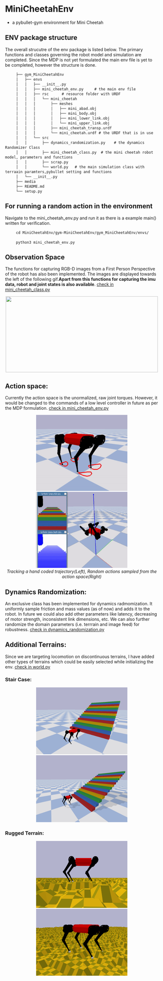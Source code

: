 # MiniCheetahEnv
-  a pybullet-gym environment for Mini Cheetah


## ENV package structure

The overall strucutre of the env package is listed below. The primary functions and classes governing the robot model and simulation are completed. Since the MDP is not yet formulated the main env file is yet to be completed, however the structure is done.

         ├── gym_MiniCheetahEnv
         │   ├── envs
         │   │   ├── __init__.py
         │   │   ├── mini_cheetah_env.py     # the main env file
         │   │   ├── rsc      # resource folder with URDF
         │   │   │   └── mini_cheetah
         │   │   │       ├── meshes
         │   │   │       │   ├── mini_abad.obj
         │   │   │       │   ├── mini_body.obj
         │   │   │       │   ├── mini_lower_link.obj
         │   │   │       │   └── mini_upper_link.obj
         │   │   │       ├── mini_cheetah_transp.urdf
         │   │   │       └── mini_cheetah.urdf # the URDF that is in use
         │   │   └── src
         │   │       ├── dynamics_randomization.py    # the dynamics Randomizer Class
         │   │       ├── mini_cheetah_class.py  # the mini cheetah robot model, parameters and functions
         │   │       ├── scrap.py   
         │   │       └── world.py   # the main simulation class with terraain paramters,pybullet setting and functions
         │   └── __init__.py
         ├── media
         ├── README.md
         └── setup.py

## For running a random action in the environment
Navigate to the mini_cheetah_env.py and run it as there is a example main() written for verification.

         cd MiniCheetahEnv/gym-MiniCheetahEnv/gym_MiniCheetahEnv/envs/
 
         python3 mini_cheetah_env.py


## Observation Space

The functions for capturing RGB-D images from a First Person Perspective of the robot has also been implemented. The images are displayed towards the left of the following gif.**Apart from this functions for capturing the imu data, robot and joint states is also available**. [check in mini_cheetah_class.py](https://github.com/lok-i/MiniCheetahEnv/blob/main/gym-MiniCheetahEnv/gym_MiniCheetahEnv/envs/src/mini_cheetah_class.py)

<p align="center">
   <img width="500" height="250" src="https://github.com/lok-i/MiniCheetahEnv/blob/main/gym-MiniCheetahEnv/media/FPVCam.gif">
</p>

## Action space:

Currently the action space is the unormalized, raw joint torques. However, it would be changed to the commands of a low level controller in future as per the MDP formulation. [check in mini_cheetah_env.py](https://github.com/lok-i/MiniCheetahEnv/blob/main/gym-MiniCheetahEnv/gym_MiniCheetahEnv/envs/mini_cheetah_env.py)

<p align="center">
   <img width="300" height="250" src="https://github.com/lok-i/MiniCheetahEnv/blob/main/gym-MiniCheetahEnv/media/TrajTrack.gif">
   <img width="300" height="250" src="https://github.com/lok-i/MiniCheetahEnv/blob/main/gym-MiniCheetahEnv/media/RandomAction.gif">
   <br><i>Tracking a hand coded trajectory(Left), Random actions sampled from the action space(Right)</i><br>
</p>

## Dynamics Randomization:
An exclusive class has been implemented for dynamics radmomization. It uniformly sample friction and mass values (as of now) and adds it to the robot. In future we could also add other parameters like latency, decreasing of motor strength, inconsistent link dimensions, etc. We can also further randomize the domain parameters (i.e. terrrain and image feed) for robustness. [check in dynamics_randomization.py](https://github.com/lok-i/MiniCheetahEnv/blob/main/gym-MiniCheetahEnv/gym_MiniCheetahEnv/envs/src/dynamics_randomization.py)

## Additional Terrains:

Since we are targeting locomotion on discontinuous terrains, I have added other types of terrains which could be easily selected while initializing the env. [check in world.py](https://github.com/lok-i/MiniCheetahEnv/blob/main/gym-MiniCheetahEnv/gym_MiniCheetahEnv/envs/src/world.py)

### Stair Case:

<p align="center">
   <img width="300" height="220" src="https://github.com/lok-i/MiniCheetahEnv/blob/main/gym-MiniCheetahEnv/media/Stairs.png">
   <img width="300" height="220" src="https://github.com/lok-i/MiniCheetahEnv/blob/main/gym-MiniCheetahEnv/media/Stairs2.png">
</p>

### Rugged Terrain:

<p align="center">
   <img width="300" height="220" src="https://github.com/lok-i/MiniCheetahEnv/blob/main/gym-MiniCheetahEnv/media/RoughTerrain.png">
   <img width="300" height="220" src="https://github.com/lok-i/MiniCheetahEnv/blob/main/gym-MiniCheetahEnv/media/RoughTerrain2.png">
</p>


